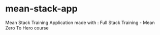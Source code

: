 # mean-stack-app
Mean Stack Training Application made with : Full Stack Training - Mean Zero To Hero course
